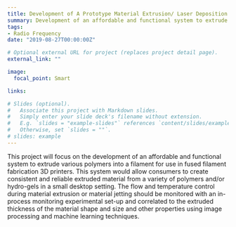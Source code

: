 ```yaml
---
title: Development of A Prototype Material Extrusion/ Laser Deposition System with In-Process Monitoring and Control
summary: Development of an affordable and functional system to extrude various polymers into a filament for use in fused filament fabrication 3D printers.
tags:
- Radio Frequency
date: "2019-08-27T00:00:00Z"

# Optional external URL for project (replaces project detail page).
external_link: ""

image:
  focal_point: Smart

links:

# Slides (optional).
#   Associate this project with Markdown slides.
#   Simply enter your slide deck's filename without extension.
#   E.g. `slides = "example-slides"` references `content/slides/example-slides.md`.
#   Otherwise, set `slides = ""`.
# slides: example
---
```


This project will focus on the development of an affordable and functional system to extrude various polymers into a filament for use in fused filament fabrication 3D printers. This system would allow consumers to create consistent and reliable extruded material from a variety of polymers and/or hydro-gels in a small desktop setting. The flow and temperature control during material extrusion or material jetting should be monitored with an in-process monitoring experimental set-up and correlated to the extruded thickness of the material shape and size and other properties using image processing and machine learning techniques.


